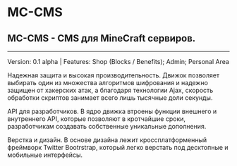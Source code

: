 # MC-CMS
MC-CMS - CMS для MineCraft сервиров.
---
---
Version: 0.1 alpha |  Features: Shop (Blocks / Benefits); Admin; Personal Area

Надежная защита и высокая производительность.
Движок позволяет выбирать один из множества алгоритмов шифрования и надежно защищен от хакерских атак, а благодаря технологии Ajax, скорость обработки скриптов занимает всего лишь тысячные доли секунды.

API для разработчиков.
В ядро движка втроены функции внешнего и внутреннего API, которые позволяют в кротчайшие сроки, разработчикам создавать собственные уникальные дополнения.

Верстка и дизайн.
В основе дизайна лежит кроссплатформенный фреймворк Twitter Bootrstrap, который легко верстать под десктопные и мобильные интерфейсы.
